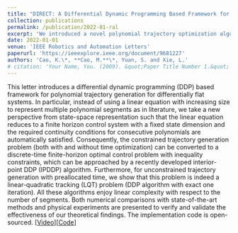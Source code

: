 ```yaml
---
title: "DIRECT: A Differential Dynamic Programming Based Framework for Trajectory Generation"
collection: publications
permalink: /publication/2022-01-ral
excerpt: 'We introduced a novel polynomial trajectory optimization algorithm leveraging differential dynamic programming. We have also released a solver-free implementation of the algorithm in the [package](https://github.com/ntu-caokun/DIRECT). The algorithm is verified using an UAV in indoor flight experiments. \[[Video](https://youtu.be/BM8_ABM_2VM?si=NYmO9b82DaAmkFiN)\]\[[Code](https://github.com/ntu-caokun/DIRECT)\]'
date: 2022-01-01
venue: 'IEEE Robotics and Automation Letters'
paperurl: 'https://ieeexplore.ieee.org/document/9681227'
authors: 'Cao, K.\*, **Cao, M.**\*, Yuan, S. and Xie, L.'
# citation: 'Your Name, You. (2009). &quot;Paper Title Number 1.&quot; <i>Journal 1</i>. 1(1).'
---
```


This letter introduces a differential dynamic programming (DDP) based framework for polynomial trajectory generation for differentially flat systems. In particular, instead of using a linear equation with increasing size to represent multiple polynomial segments as in literature, we take a new perspective from state-space representation such that the linear equation reduces to a finite horizon control system with a fixed state dimension and the required continuity conditions for consecutive polynomials are automatically satisfied. Consequently, the constrained trajectory generation problem (both with and without time optimization) can be converted to a discrete-time finite-horizon optimal control problem with inequality constraints, which can be approached by a recently developed interior-point DDP (IPDDP) algorithm. Furthermore, for unconstrained trajectory generation with preallocated time, we show that this problem is indeed a linear-quadratic tracking (LQT) problem (DDP algorithm with exact one iteration). All these algorithms enjoy linear complexity with respect to the number of segments. Both numerical comparisons with state-of-the-art methods and physical experiments are presented to verify and validate the effectiveness of our theoretical findings. The implementation code is open-sourced. \[[Video](https://youtu.be/BM8_ABM_2VM?si=NYmO9b82DaAmkFiN)\]\[[Code](https://github.com/ntu-caokun/DIRECT)\]

<!-- <img style="float: center;" src="/images/rss2.gif"> -->



<!-- Recommended citation: Your Name, You. (2009). "Paper Title Number 1." <i>Journal 1</i>. 1(1). -->